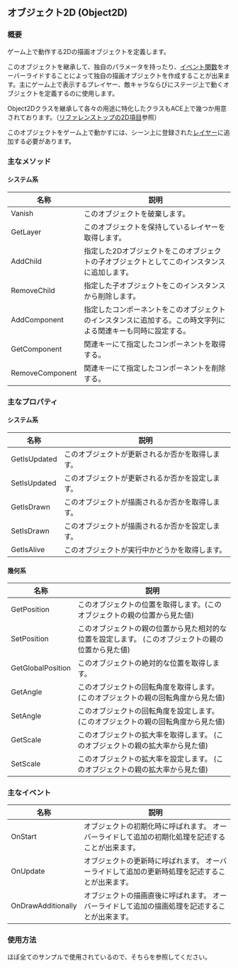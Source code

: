 ## オブジェクト2D (Object2D)

### 概要

ゲーム上で動作する2Dの描画オブジェクトを定義します。

このオブジェクトを継承して、独自のパラメータを持ったり、[イベント関数](.#主なイベント)をオーバーライドすることによって独自の描画オブジェクトを作成することが出来ます。主にゲーム上で表示するプレイヤー、敵キャラならびにステージ上で動くオブジェクトを定義するのに使用します。

Object2Dクラスを継承して各々の用途に特化したクラスもACE上で幾つか用意されております。（[リファレンストップの2D項目](../Main.md#2d)参照）

このオブジェクトをゲーム上で動かすには、シーン上に登録された[レイヤー](../Basic/Layer.md)に追加する必要があります。

### 主なメソッド

#### システム系
| 名称 | 説明 |
|---|---|
| Vanish | このオブジェクトを破棄します。 |
| GetLayer | このオブジェクトを保持しているレイヤーを取得します。 |
| AddChild | 指定した2Dオブジェクトをこのオブジェクトの子オブジェクトとしてこのインスタンスに追加します。 |
| RemoveChild | 指定した子オブジェクトをこのインスタンスから削除します。 |
| AddComponent | 指定したコンポーネントをこのオブジェクトのインスタンスに追加する。この時文字列による関連キーも同時に設定する。 |
| GetComponent | 関連キーにて指定したコンポーネントを取得する。 |
| RemoveComponent | 関連キーにて指定したコンポーネントを削除する。 |

### 主なプロパティ

#### システム系

| 名称 | 説明 |
|---|---|
| GetIsUpdated | このオブジェクトが更新されるか否かを取得します。 |
| SetIsUpdated | このオブジェクトが更新されるか否かを設定します。 |
| GetIsDrawn | このオブジェクトが描画されるか否かを取得します。 |
| SetIsDrawn | このオブジェクトが描画されるか否かを設定します。 |
| GetIsAlive | このオブジェクトが実行中かどうかを取得します。 |

#### 幾何系

| 名称 | 説明 |
|---|---|
| GetPosition | このオブジェクトの位置を取得します。(このオブジェクトの親の位置から見た値) |
| SetPosition | このオブジェクトの親の位置から見た相対的な位置を設定します。 (このオブジェクトの親の位置から見た値)|
| GetGlobalPosition | このオブジェクトの絶対的な位置を取得します。 |
| GetAngle | このオブジェクトの回転角度を取得します。 (このオブジェクトの親の回転角度から見た値)|
| SetAngle | このオブジェクトの回転角度を設定します。 (このオブジェクトの親の回転角度から見た値)|
| GetScale | このオブジェクトの拡大率を取得します。 (このオブジェクトの親の拡大率から見た値)|
| SetScale | このオブジェクトの拡大率を設定します。 (このオブジェクトの親の拡大率から見た値)|

### 主なイベント

| 名称 | 説明 |
|---|---|
| OnStart | オブジェクトの初期化時に呼ばれます。 オーバーライドして追加の初期化処理を記述することが出来ます。|
| OnUpdate | オブジェクトの更新時に呼ばれます。 オーバーライドして追加の更新時処理を記述することが出来ます。|
| OnDrawAdditionally | オブジェクトの描画直後に呼ばれます。 オーバーライドして追加の描画処理を記述することが出来ます。|

### 使用方法

ほぼ全てのサンプルで使用されているので、そちらを参照してください。
